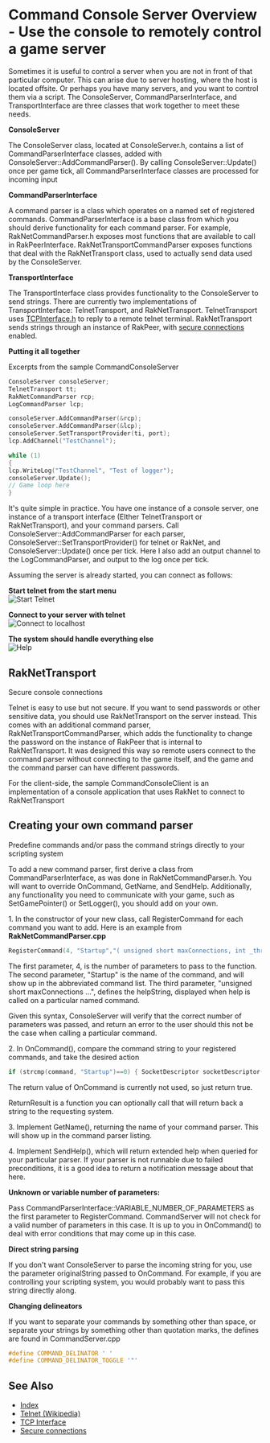  # Command Console Server Overview - Use the console to remotely control a game server

Sometimes it is useful to control a server when you are not in front of that particular computer. This can arise due to server hosting, where the host is located offsite. Or perhaps you have many servers, and you want to control them via a script. The ConsoleServer, CommandParserInterface, and TransportInterface are three classes that work together to meet these needs.

**ConsoleServer**

The ConsoleServer class, located at ConsoleServer.h, contains a list of CommandParserInterface classes, added with ConsoleServer::AddCommandParser(). By calling ConsoleServer::Update() once per game tick, all CommandParserInterface classes are processed for incoming input

**CommandParserInterface**

A command parser is a class which operates on a named set of registered commands. CommandParserInterface is a base class from which you should derive functionality for each command parser. For example, RakNetCommandParser.h exposes most functions that are available to call in RakPeerInterface. RakNetTransportCommandParser exposes functions that deal with the RakNetTransport class, used to actually send data used by the ConsoleServer.

**TransportInterface**

The TransportInterface class provides functionality to the ConsoleServer to send strings. There are currently two implementations of TransportInterface: TelnetTransport, and RakNetTransport. TelnetTransport uses [TCPInterface.h](tcpinterface.html) to reply to a remote telnet terminal. RakNetTransport sends strings through an instance of RakPeer, with [secure connections](secureconnections.html) enabled.

**Putting it all together**

Excerpts from the sample CommandConsoleServer

```cpp
ConsoleServer consoleServer;  
TelnetTransport tt;  
RakNetCommandParser rcp;  
LogCommandParser lcp;

consoleServer.AddCommandParser(&rcp);  
consoleServer.AddCommandParser(&lcp);  
consoleServer.SetTransportProvider(ti, port);  
lcp.AddChannel("TestChannel");  

while (1)  
{  
lcp.WriteLog("TestChannel", "Test of logger");  
consoleServer.Update();  
// Game loop here  
}
```

It's quite simple in practice. You have one instance of a console server, one instance of a transport interface (EIther TelnetTransport or RakNetTransport), and your command parsers. Call ConsoleServer::AddCommandParser for each parser, ConsoleServer::SetTransportProvider() for telnet or RakNet, and ConsoleServer::Update() once per tick. Here I also add an output channel to the LogCommandParser, and output to the log once per tick.

Assuming the server is already started, you can connect as follows:

**Start telnet from the start menu**  
![Start Telnet](telnet1.jpg)

**Connect to your server with telnet**  
![Connect to localhost](telnet2.jpg)

**The system should handle everything else**  
![Help](telnet3.jpg)

## RakNetTransport

Secure console connections

Telnet is easy to use but not secure. If you want to send passwords or other sensitive data, you should use RakNetTransport on the server instead. This comes with an additional command parser, RakNetTransportCommandParser, which adds the functionality to change the password on the instance of RakPeer that is internal to RakNetTransport. It was designed this way so remote users connect to the command parser without connecting to the game itself, and the game and the command parser can have different passwords.

For the client-side, the sample CommandConsoleClient is an implementation of a console application that uses RakNet to connect to RakNetTransport

## Creating your own command parser

Predefine commands and/or pass the command strings directly to your scripting system

To add a new command parser, first derive a class from CommandParserInterface, as was done in RakNetCommandParser.h. You will want to override OnCommand, GetName, and SendHelp. Additionally, any functionality you need to communicate with your game, such as SetGamePointer() or SetLogger(), you should add on your own.

1\. In the constructor of your new class, call RegisterCommand for each command you want to add. Here is an example from **RakNetCommandParser.cpp**

```cpp
RegisterCommand(4, "Startup","( unsigned short maxConnections, int _threadSleepTimer, unsigned short localPort, const char *forceHostAddress );");
```

The first parameter, 4, is the number of parameters to pass to the function. The second parameter, "Startup" is the name of the command, and will show up in the abbreviated command list. The third parameter, "unsigned short maxConnections ...", defines the helpString, displayed when help is called on a particular named command.

Given this syntax, ConsoleServer will verify that the correct number of parameters was passed, and return an error to the user should this not be the case when calling a particular command.

2\. In OnCommand(), compare the command string to your registered commands, and take the desired action

```cpp
if (strcmp(command, "Startup")==0) { SocketDescriptor socketDescriptor((unsigned short)atoi(parameterList[1]), parameterList[3]); ReturnResult(peer->Startup((unsigned short)atoi(parameterList[0]), atoi(parameterList[2]), &socketDescriptor, 1), command, transport, systemAddress); }
```

The return value of OnCommand is currently not used, so just return true.

ReturnResult is a function you can optionally call that will return back a string to the requesting system.

3\. Implement GetName(), returning the name of your command parser. This will show up in the command parser listing.

4\. Implement SendHelp(), which will return extended help when queried for your particular parser. If your parser is not runnable due to failed preconditions, it is a good idea to return a notification message about that here.

**Unknown or variable number of parameters:**

Pass CommandParserInterface::VARIABLE_NUMBER_OF_PARAMETERS as the first parameter to RegisterCommand. CommandServer will not check for a valid number of parameters in this case. It is up to you in OnCommand() to deal with error conditions that may come up in this case.

**Direct string parsing**

If you don't want ConsoleServer to parse the incoming string for you, use the parameter originalString passed to OnCommand. For example, if you are controlling your scripting system, you would probably want to pass this string directly along.

**Changing delineators**

If you want to separate your commands by something other than space, or separate your strings by something other than quotation marks, the defines are found in CommandServer.cpp

```cpp
#define COMMAND_DELINATOR ' '  
#define COMMAND_DELINATOR_TOGGLE '"'
```

## See Also 

* [Index](index.html)  
* [Telnet (Wikipedia)](http://en.wikipedia.org/wiki/TELNET)  
* [TCP Interface](tcpinterface.html)  
* [Secure connections](secureconnections.html)  

